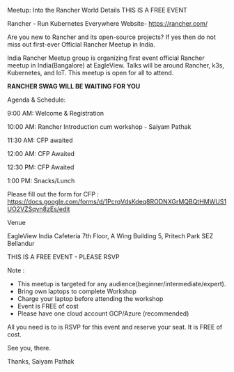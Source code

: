 Meetup: Into the Rancher World
Details
THIS IS A FREE EVENT

Rancher - Run Kubernetes Everywhere
Website- https://rancher.com/

Are you new to Rancher and its open-source projects? If yes then do not miss out first-ever Official Rancher Meetup in India.

India Rancher Meetup group is organizing first event official Rancher meetup in India(Bangalore) at EagleView. Talks will be around Rancher, k3s, Kubernetes, and IoT. This meetup is open for all to attend.

**RANCHER SWAG WILL BE WAITING FOR YOU**

Agenda & Schedule:

9:00 AM: Welcome & Registration

10:00 AM: Rancher Introduction cum workshop - Saiyam Pathak

11:30 AM: CFP awaited

12:00 AM: CFP Awaited

12:30 PM: CFP Awaited

1:00 PM: Snacks/Lunch

Please fill out the form for CFP : https://docs.google.com/forms/d/1PcrqVdsKdeq8RODNXGrMQBQtHMWUS1UO2VZSqyn8zEs/edit

Venue

EagleView India Cafeteria
7th Floor, A Wing
Building 5, Pritech Park SEZ
Bellandur

THIS IS A FREE EVENT - PLEASE RSVP

Note :
- This meetup is targeted for any audience(beginner/intermediate/expert).
- Bring own laptops to complete Workshop
- Charge your laptop before attending the workshop
- Event is FREE of cost
- Please have one cloud account GCP/Azure (recommended)

All you need is to is RSVP for this event and reserve your seat. It is FREE of cost.

See you, there.

Thanks,
Saiyam Pathak
